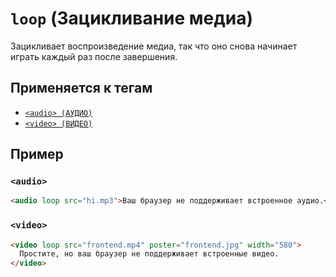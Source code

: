 # `loop` (Зацикливание медиа)

Зацикливает воспроизведение медиа, так что оно снова начинает играть каждый раз после завершения.

## Применяется к тегам

- [`<audio> (АУДИО)`](<../TAGS MEDIA/audio (АУДИО).md>)
- [`<video> (ВИДЕО)`](<../TAGS MEDIA/video (ВИДЕО).md>)

## Пример

### `<audio>`

```html
<audio loop src="hi.mp3">Ваш браузер не поддерживает встроенное аудио.</audio>
```

### `<video>`

```html
<video loop src="frontend.mp4" poster="frontend.jpg" width="580">
  Простите, но ваш браузер не поддерживает встроенные видео.
</video>
```
